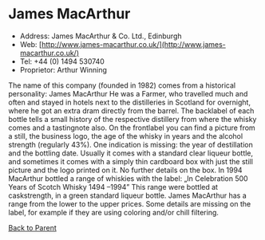 # James MacArthur 

* Address: James MacArthur & Co. Ltd., Edinburgh
* Web: [http://www.james-macarthur.co.uk/](http://www.james-macarthur.co.uk/)
* Tel: +44 (0) 1494 530740
* Proprietor:  Arthur Winning 



The name of this company (founded in 1982) comes from a historical personality:
James MacArthur
He was a Farmer, who travelled much and often and stayed in hotels next to the
distilleries in Scotland for overnight, where he got an extra dram directly from the
barrel.
The backlabel of each bottle tells a small history of the respective distillery from
where the whisky comes and a tastingnote also. On the frontlabel you can find a
picture from a still, the business logo, the age of the whisky in years and the alcohol
strength (regularly 43%). One indication is missing: the year of destillation and
the bottling date.
Usually it comes with a standard clear liqueur bottle, and sometimes it comes with a simply thin
cardboard box with just the still picture and the logo printed on it. No further details on the box.
In 1994 MacArthur bottled a range of whiskies with the label: „In Celebration 500 Years of
Scotch Whisky 1494 –1994” This range were bottled at caskstrength, in a green standard
liqueur bottle. James MacArthur has a range from the lower to the upper prices. Some details are
missing on the label, for example if they are using coloring and/or chill filtering. 
 

[Back to Parent](IndependentBottlers.md)